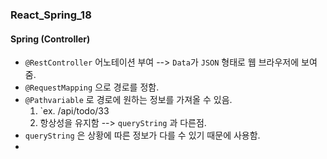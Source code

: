 ### React_Spring_18

#### Spring (Controller)
- `@RestController` 어노테이션 부여 --> `Data`가 `JSON` 형태로 웹 브라우저에 보여줌.
- `@RequestMapping` 으로 경로를 정함.
- `@Pathvariable` 로 경로에 원하는 정보를 가져올 수 있음.
  1. `ex. /api/todo/33
  2. 항상성을 유지함 --> `queryString` 과 다른점.
- `queryString` 은 상황에 따른 정보가 다를 수 있기 때문에 사용함.
- 